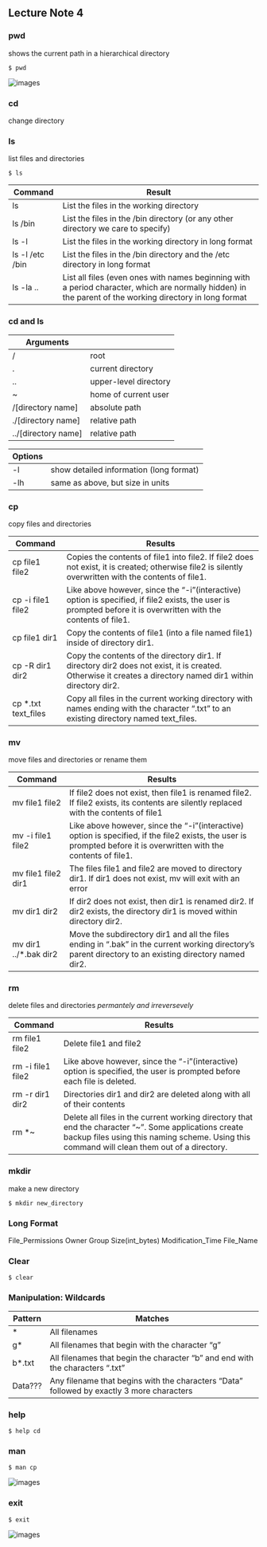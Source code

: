 ## Lecture Note 4
### pwd
shows the current path in a hierarchical directory

```
$ pwd
```
![images](https://github.com/leeseobin00/temp-repo/assets/70849467/4b044be6-8d31-4ace-94a8-fac40a086a61)

### cd
change directory

### ls
list files and directories

```
$ ls
```

| Command | Result |
| --- | --- |
| ls | List the files in the working directory |
| ls /bin | List the files in the /bin directory (or any other directory we care to specify) |
| ls -l | List the files in the working directory in long format |
| ls -l /etc /bin | List the files in the /bin directory and the /etc directory in long format |
| ls -la .. | List all files (even ones with names beginning with a period character, which are normally hidden) in the parent of the working directory in long format |

### cd and ls
| Arguments |  |
| --- | --- |
| / | root |
| . | current directory |
| .. | upper-level directory |
| ~ | home of current user |
| /[directory name] | absolute path |
| ./[directory name] | relative path |
| ../[directory name] | relative path |

| Options |  |
| --- | --- |
| -l | show detailed information (long format) |
| -lh | same as above, but size in units |

### cp
copy files and directories

| Command | Results |
| --- | --- |
| cp file1 file2 | Copies the contents of file1 into file2. If file2 does not exist, it is created; otherwise file2 is silently overwritten with the contents of file1. |
| cp -i file1 file2 | Like above however, since the “-i”(interactive) option is specified, if file2 exists, the user is prompted before it is overwritten with the contents of file1. |
| cp file1 dir1 | Copy the contents of file1 (into a file named file1) inside of directory dir1. |
| cp -R dir1 dir2 | Copy the contents of the directory dir1. If directory dir2 does not exist, it is created. Otherwise it creates a directory named dir1 within directory dir2. |
| cp *.txt text_files | Copy all files in the current working directory with names ending with the character “.txt” to an existing directory named text_files. |

### mv
move files and directories or rename them

| Command | Results |
| --- | --- |
| mv file1 file2 | If file2 does not exist, then file1 is renamed file2. If file2 exists, its contents are silently replaced with the contents of file1 |
| mv -i file1 file2 | Like above however, since the “-i”(interactive) option is specified, if the file2 exists, the user is prompted before it is overwritten with the contents of file1. |
| mv file1 file2 dir1 | The files file1 and file2 are moved to directory dir1. If dir1 does not exist, mv will exit with an error |
| mv dir1 dir2 | If dir2 does not exist, then dir1 is renamed dir2. If dir2 exists, the directory dir1 is moved within directory dir2. |
| mv dir1 ../*.bak dir2 | Move the subdirectory dir1 and all the files ending in “.bak” in the current working directory’s parent directory to an existing directory named dir2. |

### rm
delete files and directories *permantely and irreversevely*

| Command | Results |
| --- | --- |
| rm file1 file2 | Delete file1 and file2 |
| rm -i file1 file2 | Like above however, since the “-i”(interactive) option is specified, the user is prompted before each file is deleted. |
| rm -r dir1 dir2 | Directories dir1 and dir2 are deleted along with all of their contents |
| rm *~ | Delete all files in the current working directory that end the character “~”. Some applications create backup files using this naming scheme. Using this command will clean them out of a directory. |

### mkdir
make a new directory

```
$ mkdir new_directory
```

### Long Format
File_Permissions Owner Group Size(int_bytes) Modification_Time File_Name

### Clear
```
$ clear
```

### Manipulation: Wildcards
| Pattern | Matches |
| --- | --- |
| * | All filenames |
| g* | All filenames that begin with the character “g” |
| b*.txt | All filenames that begin the character “b” and end with the characters “.txt” |
| Data??? | Any filename that begins with the characters “Data” followed by exactly 3 more characters |

### help
```
$ help cd
```

### man
```
$ man cp
```
![images](https://github.com/leeseobin00/temp-repo/assets/70849467/97aefabf-809f-4ebd-949c-7cb1d28b270c)

### exit
```
$ exit
```
![images](https://github.com/leeseobin00/temp-repo/assets/70849467/801e5a34-3c53-49c6-b507-229631caddd2)

